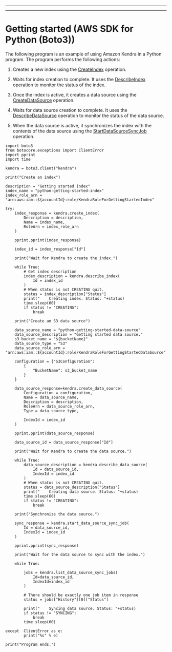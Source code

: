 --------

--------

# Getting started \(AWS SDK for Python \(Boto3\)\)<a name="gs-python"></a>

The following program is an example of using Amazon Kendra in a Python program\. The program performs the following actions:

1. Creates a new index using the [CreateIndex](API_CreateIndex.md) operation\.

1. Waits for index creation to complete\. It uses the [DescribeIndex](API_DescribeIndex.md) operation to monitor the status of the index\.

1. Once the index is active, it creates a data source using the [CreateDataSource](API_CreateDataSource.md) operation\.

1. Waits for data source creation to complete\. It uses the [DescribeDataSource](API_DescribeDataSource.md) operation to monitor the status of the data source\.

1. When the data source is active, it synchronizes the index with the contents of the data source using the [StartDataSourceSyncJob](API_StartDataSourceSyncJob.md) operation\.

```
import boto3
from botocore.exceptions import ClientError
import pprint
import time

kendra = boto3.client("kendra")

print("Create an index")

description = "Getting started index"
index_name = "python-getting-started-index"
index_role_arn = "arn:aws:iam::${accountId}:role/KendraRoleForGettingStartedIndex"

try:
    index_response = kendra.create_index(
        Description = description,
        Name = index_name,
        RoleArn = index_role_arn
    )

    pprint.pprint(index_response)

    index_id = index_response["Id"]

    print("Wait for Kendra to create the index.")

    while True:
        # Get index description
        index_description = kendra.describe_index(
            Id = index_id
        )
        # When status is not CREATING quit.
        status = index_description["Status"]
        print("    Creating index. Status: "+status)
        time.sleep(60)
        if status != "CREATING":
            break

    print("Create an S3 data source")

    data_source_name = "python-getting-started-data-source"
    data_source_description = "Getting started data source."
    s3_bucket_name = "${bucketName}"
    data_source_type = "S3"
    data_source_role_arn = "arn:aws:iam::${accountId}:role/KendraRoleForGettingStartedDataSource"

    configuration = {"S3Configuration":
        {
            "BucketName": s3_bucket_name
        }
    }

    data_source_response=kendra.create_data_source(
        Configuration = configuration,
        Name = data_source_name,
        Description = description,
        RoleArn = data_source_role_arn,
        Type = data_source_type,

        IndexId = index_id
    )

    pprint.pprint(data_source_response)

    data_source_id = data_source_response["Id"]

    print("Wait for Kendra to create the data source.")

    while True:
        data_source_description = kendra.describe_data_source(
            Id = data_source_id,
            IndexId = index_id
        )
        # When status is not CREATING quit.
        status = data_source_description["Status"]
        print("    Creating data source. Status: "+status)
        time.sleep(60)
        if status != "CREATING":
            break

    print("Synchronize the data source.")

    sync_response = kendra.start_data_source_sync_job(
        Id = data_source_id,
        IndexId = index_id
    )

    pprint.pprint(sync_response)

    print("Wait for the data source to sync with the index.")

    while True:

        jobs = kendra.list_data_source_sync_jobs(
            Id=data_source_id,
            IndexId=index_id
        )

        # There should be exactly one job item in response
        status = jobs["History"][0]["Status"]

        print("    Syncing data source. Status: "+status)
        if status != "SYNCING":
            break
        time.sleep(60)

except  ClientError as e:
        print("%s" % e)

print("Program ends.")
```